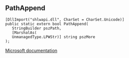 ## PathAppend

```
[DllImport("shlwapi.dll", CharSet = CharSet.Unicode)]
public static extern bool PathAppend(
   StringBuilder pszPath,
   [MarshalAs(
   UnmanagedType.LPWStr)] string pszMore
);
```

[Microsoft documentation](https://docs.microsoft.com/en-us/windows/win32/api/shlwapi/nf-shlwapi-pathappendw)
